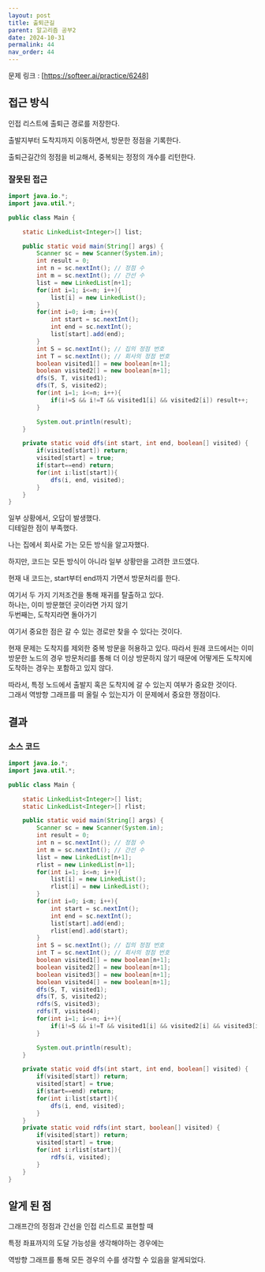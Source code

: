 ```yaml
---
layout: post
title: 출퇴근길
parent: 알고리즘 공부2
date: 2024-10-31
permalink: 44
nav_order: 44
---
```


문제 링크 : [https://softeer.ai/practice/6248]

## 접근 방식

인접 리스트에 출퇴근 경로를 저장한다.

출발지부터 도착지까지 이동하면서, 방문한 정점을 기록한다.

출퇴근길간의 정점을 비교해서, 중복되는 정정의 개수를 리턴한다.

### 잘못된 접근

```java
import java.io.*;
import java.util.*;

public class Main {

    static LinkedList<Integer>[] list;

    public static void main(String[] args) {
        Scanner sc = new Scanner(System.in);
        int result = 0;
        int n = sc.nextInt(); // 정점 수
        int m = sc.nextInt(); // 간선 수
        list = new LinkedList[n+1];
        for(int i=1; i<=n; i++){
            list[i] = new LinkedList();
        }
        for(int i=0; i<m; i++){
            int start = sc.nextInt();
            int end = sc.nextInt();
            list[start].add(end);
        }
        int S = sc.nextInt(); // 집의 정점 번호
        int T = sc.nextInt(); // 회사의 정점 번호
        boolean visited1[] = new boolean[n+1];
        boolean visited2[] = new boolean[n+1];
        dfs(S, T, visited1);
        dfs(T, S, visited2);
        for(int i=1; i<=n; i++){
            if(i!=S && i!=T && visited1[i] && visited2[i]) result++;
        }

        System.out.println(result);
    }

    private static void dfs(int start, int end, boolean[] visited) {
        if(visited[start]) return;
        visited[start] = true;
        if(start==end) return;
        for(int i:list[start]){
            dfs(i, end, visited);
        }
    }
}
```

일부 상황에서, 오답이 발생했다.  
디테일한 점이 부족했다.

나는 집에서 회사로 가는 모든 방식을 알고자했다.

하지만, 코드는 모든 방식이 아니라 일부 상황만을 고려한 코드였다.

현재 내 코드는, start부터 end까지 가면서 방문처리를 한다.

여기서 두 가지 기저조건을 통해 재귀를 탈출하고 있다.  
하나는, 이미 방문했던 곳이라면 가지 않기  
두번째는, 도착지라면 돌아가기

여기서 중요한 점은 갈 수 있는 경로만 찾을 수 있다는 것이다.

현재 문제는 도착지를 제외한 중복 방문을 허용하고 있다. 따라서 원래 코드에서는 이미 방문한 노드의 경우 방문처리를 통해 더 이상 방문하지 않기 때문에 어떻게든 도착지에 도착하는 경우는 포함하고 있지 않다.

따라서, 특정 노드에서 출발지 혹은 도착지에 갈 수 있는지 여부가 중요한 것이다.  
그래서 역방향 그래프를 떠 올릴 수 있는지가 이 문제에서 중요한 쟁점이다.

## 결과

### 소스 코드

```java
import java.io.*;
import java.util.*;

public class Main {

    static LinkedList<Integer>[] list;
    static LinkedList<Integer>[] rlist;

    public static void main(String[] args) {
        Scanner sc = new Scanner(System.in);
        int result = 0;
        int n = sc.nextInt(); // 정점 수
        int m = sc.nextInt(); // 간선 수
        list = new LinkedList[n+1];
        rlist = new LinkedList[n+1];
        for(int i=1; i<=n; i++){
            list[i] = new LinkedList();
            rlist[i] = new LinkedList();
        }
        for(int i=0; i<m; i++){
            int start = sc.nextInt();
            int end = sc.nextInt();
            list[start].add(end);
            rlist[end].add(start);
        }
        int S = sc.nextInt(); // 집의 정점 번호
        int T = sc.nextInt(); // 회사의 정점 번호
        boolean visited1[] = new boolean[n+1];
        boolean visited2[] = new boolean[n+1];
        boolean visited3[] = new boolean[n+1];
        boolean visited4[] = new boolean[n+1];
        dfs(S, T, visited1);
        dfs(T, S, visited2);
        rdfs(S, visited3);
        rdfs(T, visited4);
        for(int i=1; i<=n; i++){
            if(i!=S && i!=T && visited1[i] && visited2[i] && visited3[i] && visited4[i]) result++;
        }

        System.out.println(result);
    }

    private static void dfs(int start, int end, boolean[] visited) {
        if(visited[start]) return;
        visited[start] = true;
        if(start==end) return;
        for(int i:list[start]){
            dfs(i, end, visited);
        }
    }
    private static void rdfs(int start, boolean[] visited) {
        if(visited[start]) return;
        visited[start] = true;
        for(int i:rlist[start]){
            rdfs(i, visited);
        }
    }
}

```

## 알게 된 점

그래프간의 정점과 간선을 인접 리스트로 표현할 때

특정 좌표까지의 도달 가능성을 생각해야하는 경우에는

역방향 그래프를 통해 모든 경우의 수를 생각할 수 있음을 알게되었다.

[https://softeer.ai/practice/6248]: https://softeer.ai/practice/6248
